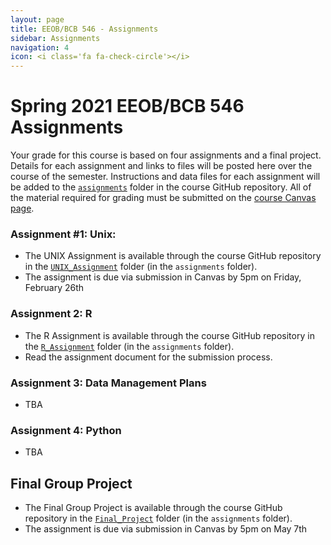 ```yaml
---
layout: page
title: EEOB/BCB 546 - Assignments
sidebar: Assignments
navigation: 4
icon: <i class='fa fa-check-circle'></i>
---
```


# Spring 2021 EEOB/BCB 546 Assignments

Your grade for this course is based on four assignments and a final project. Details for each assignment and links to files will be posted here over the course of the semester.
Instructions and data files for each assignment will be added to the [`assignments`](https://github.com/EEOB-BioData/BCB546-Spring2021/tree/main/assignments) folder in the course
GitHub repository.
All of the material required for grading must be submitted on the [course Canvas page](https://canvas.iastate.edu/courses/79905).

### Assignment #1: Unix:
* The UNIX Assignment is available through the course GitHub repository in the [`UNIX_Assignment`](https://github.com/EEOB-BioData/BCB546-Spring2021/tree/main/assignments/UNIX_Assignment) folder (in the `assignments` folder).
* The assignment is due via submission in Canvas by 5pm on Friday, February 26th

### Assignment 2: R
* The R Assignment is available through the course GitHub repository in the [`R_Assignment`](https://github.com/EEOB-BioData/BCB546-Spring2021/tree/main/assignments/R_Assignment) folder (in the `assignments` folder).
* Read the assignment document for the submission process.

### Assignment 3: Data Management Plans

* TBA

### Assignment 4: Python

* TBA

## Final Group Project
* The Final Group Project is available through the course GitHub repository in the [`Final_Project`](https://github.com/EEOB-BioData/BCB546-Spring2021/tree/master/assignments/Final_Project) folder (in the `assignments` folder).
* The assignment is due via submission in Canvas by 5pm on May 7th
